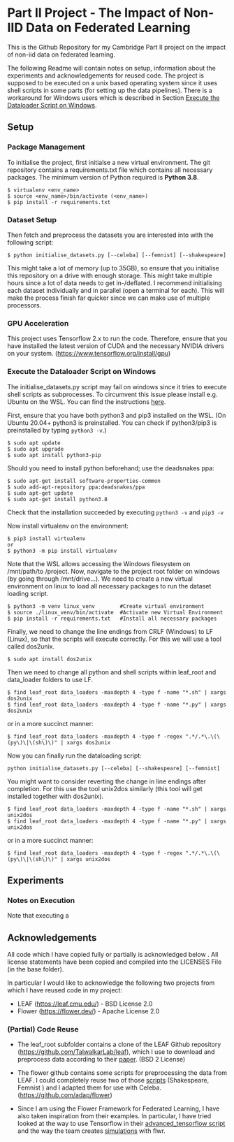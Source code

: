 # Part II Project - The Impact of Non-IID Data on Federated Learning
This is the Github Repository for my Cambridge Part II project on the impact of
 non-iid data on federated learning.
 
The following Readme will contain notes on setup, information about the
 experiments and acknowledgements for reused code. The project is supposed to
  be executed on a unix based operating system since it uses shell scripts
   in some parts (for setting up the data pipelines). There is
    a workaround for Windows users which is described in Section 
    [Execute the Dataloader Script on Windows](#windows_script_fix).
 
## Setup

### Package Management
To initialise the project, first initialse a new virtual environment. The git
repository contains a requirements.txt file which contains all necessary
 packages. The minimum version of Python required is **Python 3.8**.

```
$ virtualenv <env_name> 
$ source <env_name>/bin/activate (<env_name>)
$ pip install -r requirements.txt 
```

### Dataset Setup
Then fetch and preprocess the datasets you are interested into with the
 following script:
```
$ python initialise_datasets.py [--celeba] [--femnist] [--shakespeare] 
```
This might take a lot of memory (up to 35GB), so ensure that you initialise this
repository on a drive with enough storage. This might take multiple hours since
a lot of data needs to get in-/deflated. I recommend initialising each
 dataset individually and in parallel (open a terminal for each). This will make
  the process finish far quicker since we can make use of multiple processors.

### GPU Acceleration

This project uses Tensorflow 2.x to run the code. Therefore, ensure that you
 have installed the latest version of CUDA and the necessary NVIDIA drivers
  on your system. (https://www.tensorflow.org/install/gpu)


### Execute the Dataloader Script on Windows
 
<a id="windows_script_fix">
   
</a>

The initialise_datasets.py script may fail on windows since it tries to
execute shell scripts as subprocesses. To circumvent this issue please
install e.g. Ubuntu on the WSL. You can find the instructions 
[here](https://ubuntu.com/wsl). 
   
First, ensure that you have both python3 and pip3 installed on the
 WSL. (On Ubuntu 20.04+ python3 is preinstalled. You can check if python3/pip3
  is preinstalled by typing `python3 -v`.)
 
```
$ sudo apt update
$ sudo apt upgrade
$ sudo apt install python3-pip
```

Should you need to install python beforehand; use the deadsnakes ppa: 

```
$ sudo apt-get install software-properties-common
$ sudo add-apt-repository ppa:deadsnakes/ppa
$ sudo apt-get update
$ sudo apt-get install python3.8
```

Check that the installation succeeded by executing `python3 -v` and `pip3 -v`

Now install virtualenv on the environment:

```
$ pip3 install virtualenv
or
$ python3 -m pip install virtualenv
```

Note that the WSL allows accessing the Windows filesystem on /mnt/path/to
/project. Now, navigate to the project root folder on windows (by going
 through /mnt/drive...). We need to create a new virtual environment on linux 
 to load all necessary packages to run the dataset loading script.

```
$ python3 -m venv linux_venv        #Create virtual environment
$ source ./linux_venv/bin/activate  #Activate new Virtual Environment
$ pip install -r requirements.txt   #Install all necessary packages
```

Finally, we need to change the line endings from CRLF (Windows) to LF
 (Linux), so that the scripts will execute correctly. For this we will use a
  tool called dos2unix.

```
$ sudo apt install dos2unix
```

Then we need to change all python and shell scripts within leaf_root and
 data_loader folders to use LF.
 
```
$ find leaf_root data_loaders -maxdepth 4 -type f -name "*.sh" | xargs dos2unix
$ find leaf_root data_loaders -maxdepth 4 -type f -name "*.py" | xargs dos2unix
```

or in a more succinct manner:

```
$ find leaf_root data_loaders -maxdepth 4 -type f -regex ".*/.*\.\(\(py\)\|\(sh\)\)" | xargs dos2unix
```

Now you can finally run the dataloading script:

```
python initialise_datasets.py [--celeba] [--shakespeare] [--femnist]
```

You might want to consider reverting the change in line endings after
 completion. For this use the tool unix2dos similarly (this tool will get
  installed together with dos2unix). 
 
```
$ find leaf_root data_loaders -maxdepth 4 -type f -name "*.sh" | xargs unix2dos
$ find leaf_root data_loaders -maxdepth 4 -type f -name "*.py" | xargs unix2dos
```

or in a more succinct manner: 

```
$ find leaf_root data_loaders -maxdepth 4 -type f -regex ".*/.*\.\(\(py\)\|\(sh\)\)" | xargs unix2dos
```

## Experiments

### Notes on Execution

Note that executing a

## Acknowledgements

All code which I have copied fully or partially is acknowledged below
. All license statements have been copied and compiled into the LICENSES File
 (in the base folder).

In particular I would like to acknowledge the following two projects from
 which I have reused code in my project: 
 - LEAF (https://leaf.cmu.edu/) - BSD License 2.0
 - Flower (https://flower.dev/) - Apache License 2.0
 
 ### (Partial) Code Reuse
 
 - The leaf_root subfolder contains a clone of the LEAF Github repository
   (https://github.com/TalwalkarLab/leaf), which I use to download and
    preprocess data according to their [paper](https://arxiv.org/abs/1812.01097). 
    (BSD 2 License)
  
 - The flower github contains some scripts for preprocessing the data from
  LEAF. I could completely reuse two of those 
  [scripts](https://github.com/adap/flower/tree/ada3e12622187ae6f4b1f23aef576e23faa19674/baselines/flwr_baselines/scripts/leaf) (Shakespeare, Femnist
  ) and I adapted them for use with Celeba. (https://github.com/adap/flower)
  
 - Since I am using the Flower Framework for Federated Learning, I have also
  taken inspiration from their examples. In particular, I have tried looked
   at the way to use Tensorflow in their [advanced_tensorflow script](https://github.com/adap/flower/tree/f772993df9212b3e96b8fa916fdc1ecbe96500c2/examples/advanced_tensorflow)
   and the way the team creates [simulations](https://github.com/adap/flower/tree/f772993df9212b3e96b8fa916fdc1ecbe96500c2/examples/simulation) with flwr.
 